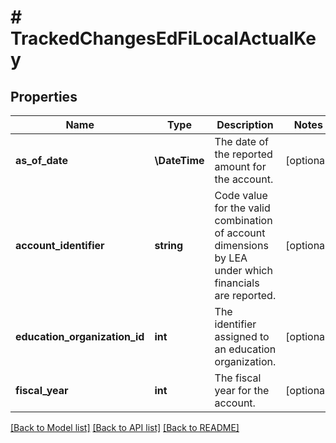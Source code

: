 # # TrackedChangesEdFiLocalActualKey

## Properties

Name | Type | Description | Notes
------------ | ------------- | ------------- | -------------
**as_of_date** | **\DateTime** | The date of the reported amount for the account. | [optional]
**account_identifier** | **string** | Code value for the valid combination of account dimensions by LEA under which financials are reported. | [optional]
**education_organization_id** | **int** | The identifier assigned to an education organization. | [optional]
**fiscal_year** | **int** | The fiscal year for the account. | [optional]

[[Back to Model list]](../../README.md#models) [[Back to API list]](../../README.md#endpoints) [[Back to README]](../../README.md)
